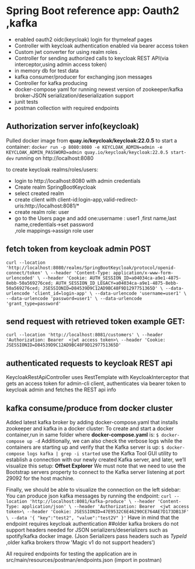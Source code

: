 # Spring Boot reference app: Oauth2 ,kafka

* enabled oauth2 oidc(keycloak) login for thymeleaf pages
* Controller with keycloak authentication enabled via bearer access token
* Custom jwt converter for using realm roles .
* Controller for sending authorized calls to keycloak REST API(via interceptor,using admin access token)
* in memory db for test data
* kafka consumer/producer for exchanging json messages
* Controller for kafka producing
* docker-compose yaml for running newest version of zookeeper/kafka broker-JSON serialization/deserialization support
* junit tests
* postman collection with required endpoints


## Authorization server info(keycloak)

Pulled docker image from  **quay.io/keycloak/keycloak:22.0.5**
to start a container:
`docker run -p 8080:8080 -e KEYCLOAK_ADMIN=admin -e KEYCLOAK_ADMIN_PASSWORD=admin quay.io/keycloak/keycloak:22.0.5 start-dev`
running on http://localhost:8080

to create keycloak realms/roles/users:
* login to  http://localhost:8080 with admin credentials
* Create realm SpringBootKeycloak
* select created realm
* create client with client-id:login-app,valid-redirect-uris:http://localhost:8081/*
* create realm role: user
* go to the Users page and add one:username : user1 ,first name,last name,credentials->set password  
 ,role mappings->assign role user

## fetch token from keycloak admin POST

`curl --location 'http://localhost:8080/realms/SpringBootKeycloak/protocol/openid-connect/token' \
--header 'Content-Type: application/x-www-form-urlencoded' \
--header 'Cookie: AUTH_SESSION_ID=a04034ca-a9e1-4875-8ebb-50a569276ced; AUTH_SESSION_ID_LEGACY=a04034ca-a9e1-4875-8ebb-50a569276ced; JSESSIONID=D84539D9C12AD9BC48F9D1297751365D' \
--data-urlencode 'client_id=login-app' \
--data-urlencode 'username=user1' \
--data-urlencode 'password=user1' \
--data-urlencode 'grant_type=password'`

## send request with retrieved token example GET:

`curl --location 'http://localhost:8081/customers' \
--header 'Authorization: Bearer  <jwt access token>\
--header 'Cookie: JSESSIONID=D84539D9C12AD9BC48F9D1297751365D'`

## authenticated requests to keycloak REST api
KeycloakRestApiController uses RestTemplate with KeycloakInterceptor that gets an access token for admin-cli client,
authenticates via bearer token to keycloak admin and fetches the REST api info

## kafka consume/produce from docker cluster
 
Added latest kafka broker by adding docker-compose.yaml that installs zookeeper and kafka in a docker cluster:
To create and start a docker container,run in same folder where **docker-compose.yaml** is:
`$ docker-compose up -d`
Additionally, we can also check the verbose logs while the containers are starting up and verify that the Kafka server is up:
`$ docker-compose logs kafka | grep -i started`
use the Kafka Tool GUI utility to establish a connection with our newly created Kafka server, and later, we’ll visualize this setup:
**Offset Explorer**
We must note that we need to use the Bootstrap servers property to connect to the Kafka server listening at port 29092 for the host machine.

Finally, we should be able to visualize the connection on the left sidebar:
You can produce json kafka messages by running the endpoint:
`curl --location 'http://localhost:8081/kafka-produce' \
--header 'Content-Type: application/json' \
--header 'Authorization: Bearer  <jwt access token>\
--header 'Cookie: JSESSIONID=47E9532C6E46290CE764AE7D173DB13F' \
--data '{
"key":"test2",
"value":"test2V"
}'`
Have in mind that the endpoint requires keycloak authentication
##older kafka brokers do not support headers needed for JSON serializers/deserializers such as spotify/kafka docker image.
(Json Serializers pass headers such as _TypeId_ ,older kafka brokers throw 'Magic v1 do not support headers')

All required endpoints for testing the application are in src/main/resources/postman/endpoints.json (import in postman)